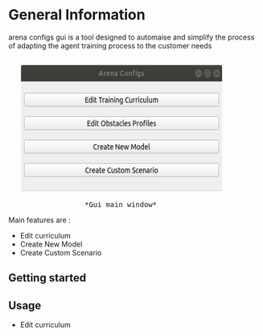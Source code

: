 # General Information
arena configs gui is a tool designed to automaise and simplify the process of adapting the agent training process to the customer needs 


 <pre>

   <img width="400" height="250" src="/img/main_gui.jpg"> 

                  *Gui main window*   
</pre>

Main features are : 
- Edit curriculum 
- Create New Model
- Create Custom Scenario


## Getting started




## Usage

- Edit curriculum 

